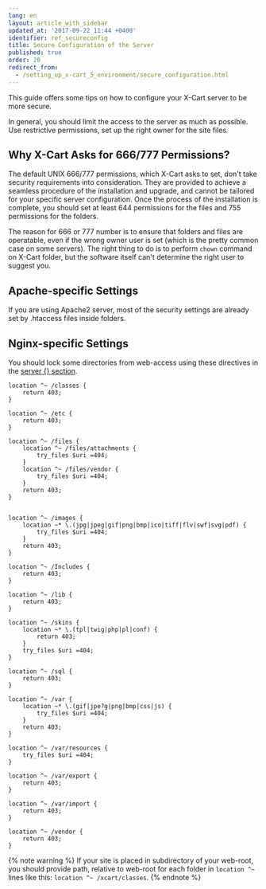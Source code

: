 ```yaml
---
lang: en
layout: article_with_sidebar
updated_at: '2017-09-22 11:44 +0400'
identifier: ref_secureconfig
title: Secure Configuration of the Server
published: true
order: 20
redirect_from:
  - /setting_up_x-cart_5_environment/secure_configuration.html
---
```


This guide offers some tips on how to configure your X-Cart server to be more secure. 

In general, you should limit the access to the server as much as possible. Use restrictive permissions, set up the right owner for the site files. 

## Why X-Cart Asks for 666/777 Permissions?

The default UNIX 666/777 permissions, which X-Cart asks to set, don't take security requirements into consideration. They are provided to achieve a seamless procedure of the installation and upgrade, and cannot be tailored for your specific server configuration. Once the process of the installation is complete, you should set at least 644 permissions for the files and 755 permissions for the folders.

The reason for 666 or 777 number is to ensure that folders and files are operatable, even if the wrong owner user is set (which is the pretty common case on some servers). The right thing to do is to perform `chown` command on X-Cart folder, but the software itself can't determine the right user to suggest you.
 
## Apache-specific Settings

If you are using Apache2 server, most of the security settings are already set by .htaccess files inside folders. 

## Nginx-specific Settings

You should lock some directories from web-access using these directives in the [server {} section](http://nginx.org/en/docs/http/ngx_http_core_module.html#server). 

```
location ^~ /classes {
    return 403;
}

location ^~ /etc {
    return 403;
}

location ^~ /files {
    location ^~ /files/attachments {
        try_files $uri =404;
    }
    location ^~ /files/vendor {
        try_files $uri =404;
    }
    return 403;
}


location ^~ /images {
    location ~* \.(jpg|jpeg|gif|png|bmp|ico|tiff|flv|swf|svg|pdf) {
        try_files $uri =404;
    }
    return 403;
}

location ^~ /Includes {
    return 403;
}

location ^~ /lib {
    return 403;
}

location ^~ /skins {
    location ~* \.(tpl|twig|php|pl|conf) {
        return 403;
    }
    try_files $uri =404;
}

location ^~ /sql {
    return 403;
}

location ^~ /var {
    location ~* \.(gif|jpe?g|png|bmp|css|js) {
        try_files $uri =404;
    }
    return 403;
}

location ^~ /var/resources {
    try_files $uri =404;
}

location ^~ /var/export {
    return 403;
}

location ^~ /var/import {
    return 403;
}

location ^~ /vendor {
    return 403;
}

```

{% note warning %}
If your site is placed in subdirectory of your web-root, you should provide path, relative to web-root for each folder in `location ^~ ` lines like this: `location ^~ /xcart/classes`.
{% endnote %}
